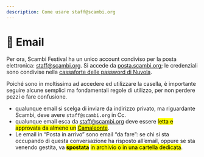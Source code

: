 ```yaml
---
description: Come usare staff@scambi.org
---
```


# 📧 Email

Per ora, Scambi Festival ha un unico account condiviso per la posta elettronica: [staff@scambi.org](mailto:staff@scambi.org). Si accede da [posta.scambi.org](https://posta.scambi.org); le credenziali sono condivise nella [cassaforte delle password di Nuvola](https://nuvola.scambi.org/apps/passwords).

Poiché sono in moltissimз ad accedere ed utilizzare la casella, è importante seguire alcune semplici ma fondamentali regole di utilizzo, per non perdere pezzi o fare confusione.

* qualunque email si scelga di inviare da indirizzo privato, ma riguardante Scambi, deve avere `staff@scambi.org` in Cc.
* qualunque email esca da staff@scambi.org deve essere <mark style="background-color:yellow;">letta e approvata da almeno un</mark> [<mark style="background-color:yellow;">Camaleonte</mark>](../staff/teams/#camaleonti).
* Le email in “Posta in arrivo” sono email “da fare”: se chi si sta occupando di questa conversazione ha risposto all’email, oppure se sta venendo gestita, va <mark style="background-color:yellow;">**spostata**</mark> <mark style="background-color:yellow;"></mark><mark style="background-color:yellow;">in archivio o in una cartella dedicata</mark>.
